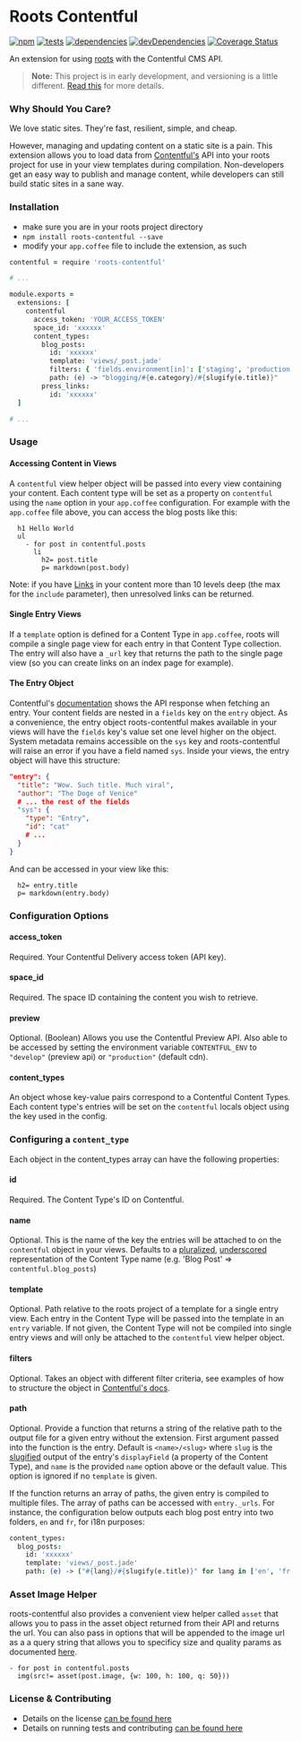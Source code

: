 # Roots Contentful

[![npm](http://img.shields.io/npm/v/roots-contentful.svg?style=flat)](https://badge.fury.io/js/roots-contentful) [![tests](http://img.shields.io/travis/carrot/roots-contentful/master.svg?style=flat)](https://travis-ci.org/carrot/roots-contentful) [![dependencies](http://img.shields.io/gemnasium/carrot/roots-contentful.svg?style=flat)](https://gemnasium.com/carrot/roots-contentful)
[![devDependencies](https://img.shields.io/david/dev/carrot/roots-contentful.svg)](https://gemnasium.com/carrot/roots-contentful)
[![Coverage Status](https://img.shields.io/coveralls/carrot/roots-contentful.svg)](https://coveralls.io/r/carrot/roots-contentful?branch=master)

An extension for using [roots](https://github.com/jenius/roots) with the Contentful CMS API.

> **Note:** This project is in early development, and versioning is a little different. [Read this](http://markup.im/#q4_cRZ1Q) for more details.

### Why Should You Care?

We love static sites. They're fast, resilient, simple, and cheap.

However, managing and updating content on a static site is a pain. This extension allows you to load data from [Contentful's](https://www.contentful.com/) API into your roots project for use in your view templates during compilation. Non-developers get an easy way to publish and manage content, while developers can still build static sites in a sane way.

### Installation

- make sure you are in your roots project directory
- `npm install roots-contentful --save`
- modify your `app.coffee` file to include the extension, as such

```coffee
contentful = require 'roots-contentful'

# ...

module.exports =
  extensions: [
    contentful
      access_token: 'YOUR_ACCESS_TOKEN'
      space_id: 'xxxxxx'
      content_types:
        blog_posts:
          id: 'xxxxxx'
          template: 'views/_post.jade'
          filters: { 'fields.environment[in]': ['staging', 'production'] }
          path: (e) -> "blogging/#{e.category}/#{slugify(e.title)}"
        press_links:
          id: 'xxxxxx'
  ]

# ...
```

### Usage

#### Accessing Content in Views

A `contentful` view helper object will be passed into every view containing your content. Each content type will be set as a property on `contentful` using the `name` option in your `app.coffee` configuration. For example with the `app.coffee` file above, you can access the blog posts like this:

```jade
  h1 Hello World
  ul
    - for post in contentful.posts
      li
        h2= post.title
        p= markdown(post.body)
```

Note: if you have [Links](https://www.contentful.com/developers/docs/concepts/links/) in your content more than 10 levels deep (the max for the `include` parameter), then unresolved links can be returned.

#### Single Entry Views

If a `template` option is defined for a Content Type in `app.coffee`, roots will compile a single page view for each entry in that Content Type collection. The entry will also have a `_url` key that returns the path to the single page view (so you can create links on an index page for example).

#### The Entry Object

Contentful's [documentation](https://www.contentful.com/developers/documentation/content-delivery-api/#getting-entry) shows the API response when fetching an entry. Your content fields are nested in a `fields` key on the `entry` object. As a convenience, the entry object roots-contentful makes available in your views will have the `fields` key's value set one level higher on the object. System metadata remains accessible on the `sys` key and roots-contentful will raise an error if you have a field named `sys`. Inside your views, the entry object  will have this structure:

```json
"entry": {
  "title": "Wow. Such title. Much viral",
  "author": "The Doge of Venice"
  # ... the rest of the fields
  "sys": {
    "type": "Entry",
    "id": "cat"
    # ...
  }
}
```
And can be accessed in your view like this:

```jade
  h2= entry.title
  p= markdown(entry.body)
```

### Configuration Options

#### access_token

Required. Your Contentful Delivery access token (API key).

#### space_id

Required. The space ID containing the content you wish to retrieve.

#### preview

Optional. (Boolean) Allows you use the Contentful Preview API. Also able to be accessed by setting the environment variable `CONTENTFUL_ENV` to `"develop"` (preview api) or `"production"` (default cdn).

#### content_types

An object whose key-value pairs correspond to a Contentful Content Types. Each
content type's entries will be set on the `contentful` locals object using
the key used in the config.

### Configuring a `content_type`
Each object in the content_types array can have the following properties:

#### id

Required. The Content Type's ID on Contentful.

#### name

Optional. This is the name of the key the entries will be attached to on the `contentful` object in your views. Defaults to a [pluralized](https://github.com/blakeembrey/pluralize), [underscored](http://stringjs.com/#methods/underscore) representation of the Content Type name (e.g. 'Blog Post' => `contentful.blog_posts`)

#### template

Optional. Path relative to the roots project of a template for a single entry view. Each entry in the Content Type will be passed into the template in an `entry` variable. If not given, the Content Type will not be compiled into single entry views and will only be attached to the `contentful` view helper object.

#### filters

Optional. Takes an object with different filter criteria, see examples of how to structure the object in [Contentful's docs](https://www.contentful.com/developers/documentation/content-delivery-api/javascript/#search-filter).

#### path

Optional. Provide a function that returns a string of the relative path to the output file for a given entry without the extension. First argument passed into the function is the entry. Default is `<name>/<slug>` where `slug` is the [slugified](http://stringjs.com/#methods/slugify) output of the entry's `displayField` (a property of the Content Type), and `name` is the provided `name` option above or the default value. This option is ignored if no `template` is given.

If the function returns an array of paths, the given entry is compiled to multiple files. The array of paths can be accessed with `entry._urls`. For instance, the configuration below outputs each blog post entry into two folders, `en` and `fr`, for i18n purposes:

```coffee
content_types:
  blog_posts:
    id: 'xxxxxx'
    template: 'views/_post.jade'
    path: (e) -> ("#{lang}/#{slugify(e.title)}" for lang in ['en', 'fr'])
```

### Asset Image Helper

roots-contentful also provides a convenient view helper called `asset` that allows you to pass in the asset object returned from their API and returns the url. You can also pass in options that will be appended to the image url as a a query string that allows you to specificy size and quality params as documented [here](https://www.contentful.com/developers/documentation/content-delivery-api/javascript/#image-asset-resizing).

```jade
- for post in contentful.posts
  img(src!= asset(post.image, {w: 100, h: 100, q: 50}))
```

### License & Contributing

- Details on the license [can be found here](license.md)
- Details on running tests and contributing [can be found here](contributing.md)

